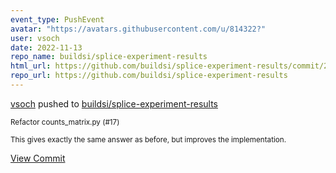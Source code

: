 ```yaml
---
event_type: PushEvent
avatar: "https://avatars.githubusercontent.com/u/814322?"
user: vsoch
date: 2022-11-13
repo_name: buildsi/splice-experiment-results
html_url: https://github.com/buildsi/splice-experiment-results/commit/2f8d51dbbbbcb33425a7d226a9b31bf21be377a2
repo_url: https://github.com/buildsi/splice-experiment-results
---
```


<a href='https://github.com/vsoch' target='_blank'>vsoch</a> pushed to <a href='https://github.com/buildsi/splice-experiment-results' target='_blank'>buildsi/splice-experiment-results</a>

<small>Refactor counts_matrix.py (#17)

This gives exactly the same answer as before, but improves the implementation.</small>

<a href='https://github.com/buildsi/splice-experiment-results/commit/2f8d51dbbbbcb33425a7d226a9b31bf21be377a2' target='_blank'>View Commit</a>